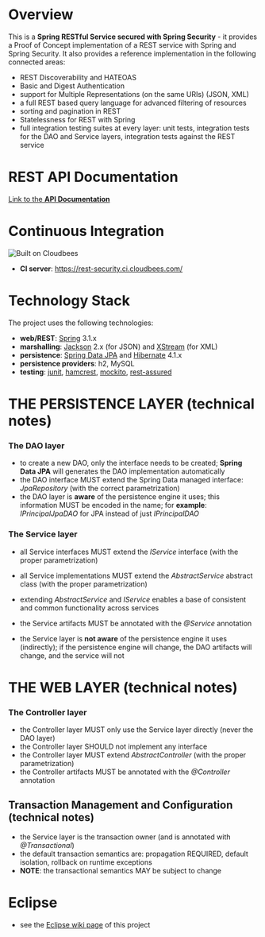# Overview

This is a **Spring RESTful Service secured with Spring Security** - it provides a Proof of Concept implementation of a REST service with Spring and Spring Security. 
It also provides a reference implementation in the following connected areas: 
- REST Discoverability and HATEOAS <br/> 
- Basic and Digest Authentication <br/> 
- support for Multiple Representations (on the same URIs) (JSON, XML) <br/> 
- a full REST based query language for advanced filtering of resources <br/> 
- sorting and pagination in REST <br/>
- Statelessness for REST with Spring <br/> 
- full integration testing suites at every layer: unit tests, integration tests for the DAO and Service layers, integration tests against the REST service <br/>


# REST API Documentation
[Link to the **API Documentation**](https://github.com/eugenp/REST/wiki/API-documentation "REST Security - API docs")


# Continuous Integration
![Built on Cloudbees](http://web-static-cloudfront.s3.amazonaws.com/images/badges/BuiltOnDEV.png "Built on Cloudbees")

- **CI server**: https://rest-security.ci.cloudbees.com/


# Technology Stack
The project uses the following technologies: <br/>
- **web/REST**: [Spring](http://www.springsource.org/) 3.1.x <br/>
- **marshalling**: [Jackson](https://github.com/FasterXML/jackson-databind) 2.x (for JSON) and [XStream](http://xstream.codehaus.org/) (for XML) <br/>
- **persistence**: [Spring Data JPA](http://www.springsource.org/spring-data/jpa) and [Hibernate](http://www.hibernate.org/) 4.1.x <br/>
- **persistence providers**: h2, MySQL
- **testing**: [junit](http://www.junit.org/), [hamcrest](http://code.google.com/p/hamcrest/), [mockito](http://code.google.com/p/mockito/), [rest-assured](http://code.google.com/p/rest-assured/) <br/>


# THE PERSISTENCE LAYER (technical notes)
### The DAO layer
- to create a new DAO, only the interface needs to be created; **Spring Data JPA** will generates the DAO implementation automatically
- the DAO interface MUST extend the Spring Data managed interface: _JpaRepository_ (with the correct parametrization)
- the DAO layer is **aware** of the persistence engine it uses; this information MUST be encoded in the name; for **example**: _IPrincipalJpaDAO_ for JPA instead of just _IPrincipalDAO_


### The Service layer
- all Service interfaces MUST extend the _IService_ interface (with the proper parametrization)
- all Service implementations MUST extend the _AbstractService_ abstract class (with the proper parametrization)
- extending _AbstractService_ and _IService_ enables a base of consistent and common functionality across services
- the Service artifacts MUST be annotated with the _@Service_ annotation

- the Service layer is **not aware** of the persistence engine it uses (indirectly); if the persistence engine will change, the DAO artifacts will change, and the service will not


# THE WEB LAYER (technical notes)
### The Controller layer
- the Controller layer MUST only use the Service layer directly (never the DAO layer)
- the Controller layer SHOULD not implement any interface
- the Controller layer MUST extend _AbstractController_ (with the proper parametrization)
- the Controller artifacts MUST be annotated with the _@Controller_ annotation


## Transaction Management and Configuration (technical notes)
- the Service layer is the transaction owner (and is annotated with _@Transactional_)
- the default transaction semantics are: propagation REQUIRED, default isolation, rollback on runtime exceptions
- **NOTE**: the transactional semantics MAY be subject to change


# Eclipse
- see the [Eclipse wiki page](https://github.com/eugenp/REST/wiki/Eclipse:-Setup-and-Configuration) of this project
